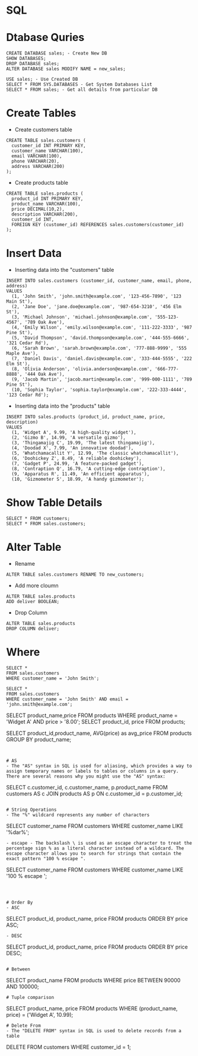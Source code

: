 # SQL
# Dtabase Quries
```
CREATE DATABASE sales; - Create New DB
SHOW DATABASES;
DROP DATABASE sales; 
ALTER DATABASE sales MODIFY NAME = new_sales;

USE sales; - Use Created DB
SELECT * FROM SYS.DATABASES - Get System Databases List 
SELECT * FROM sales; - Get all details from particular DB
```

# Create Tables
- Create customers table
```
CREATE TABLE sales.customers (
  customer_id INT PRIMARY KEY,
  customer_name VARCHAR(100),
  email VARCHAR(100),
  phone VARCHAR(20),
  address VARCHAR(200)
);
```
- Create products table
```
CREATE TABLE sales.products (
  product_id INT PRIMARY KEY,
  product_name VARCHAR(100),
  price DECIMAL(10,2),
  description VARCHAR(200),
  customer_id INT,
  FOREIGN KEY (customer_id) REFERENCES sales.customers(customer_id)
);
```

# Insert Data
- Inserting data into the "customers" table
```
INSERT INTO sales.customers (customer_id, customer_name, email, phone, address)
VALUES
  (1, 'John Smith', 'john.smith@example.com', '123-456-7890', '123 Main St'),
  (2, 'Jane Doe', 'jane.doe@example.com', '987-654-3210', '456 Elm St'),
  (3, 'Michael Johnson', 'michael.johnson@example.com', '555-123-4567', '789 Oak Ave'),
  (4, 'Emily Wilson', 'emily.wilson@example.com', '111-222-3333', '987 Pine St'),
  (5, 'David Thompson', 'david.thompson@example.com', '444-555-6666', '321 Cedar Rd'),
  (6, 'Sarah Brown', 'sarah.brown@example.com', '777-888-9999', '555 Maple Ave'),
  (7, 'Daniel Davis', 'daniel.davis@example.com', '333-444-5555', '222 Elm St'),
  (8, 'Olivia Anderson', 'olivia.anderson@example.com', '666-777-8888', '444 Oak Ave'),
  (9, 'Jacob Martin', 'jacob.martin@example.com', '999-000-1111', '789 Pine St'),
  (10, 'Sophia Taylor', 'sophia.taylor@example.com', '222-333-4444', '123 Cedar Rd');
```

- Inserting data into the "products" table
``` 
INSERT INTO sales.products (product_id, product_name, price, description)
VALUES
  (1, 'Widget A', 9.99, 'A high-quality widget'),
  (2, 'Gizmo B', 14.99, 'A versatile gizmo'),
  (3, 'Thingamajig C', 19.99, 'The latest thingamajig'),
  (4, 'Doodad X', 7.99, 'An innovative doodad'),
  (5, 'Whatchamacallit Y', 12.99, 'The classic whatchamacallit'),
  (6, 'Doohickey Z', 8.49, 'A reliable doohickey'),
  (7, 'Gadget P', 24.99, 'A feature-packed gadget'),
  (8, 'Contraption Q', 16.79, 'A cutting-edge contraption'),
  (9, 'Apparatus R', 11.49, 'An efficient apparatus'),
  (10, 'Gizmometer S', 18.99, 'A handy gizmometer');
```

# Show Table Details
```
SELECT * FROM customers;
SELECT * FROM sales.customers;
```
# Alter Table
- Rename
```
ALTER TABLE sales.customers RENAME TO new_customers;
```
- Add more cloumn
```
ALTER TABLE sales.products
ADD deliver BOOLEAN;
```
- Drop Column
```
ALTER TABLE sales.products
DROP COLUMN deliver;
```

# Where
```
SELECT *
FROM sales.customers
WHERE customer_name = 'John Smith';
```
```
SELECT *
FROM sales.customers
WHERE customer_name = 'John Smith' AND email = 'john.smith@example.com';
```
SELECT product_name,price FROM products WHERE product_name = 'Widget A' AND price > '8.00';
SELECT product_id, price FROM products;

SELECT product_id,product_name, AVG(price) as avg_price FROM products GROUP BY product_name;
```


# AS
- The "AS" syntax in SQL is used for aliasing, which provides a way to assign temporary names or labels to tables or columns in a query. There are several reasons why you might use the "AS" syntax:
```
SELECT c.customer_id, c.customer_name, p.product_name
FROM customers AS c
JOIN products AS p ON c.customer_id = p.customer_id;
```

# String Operations
- The "%" wildcard represents any number of characters
```
SELECT customer_name
FROM customers
WHERE customer_name LIKE '%dar%';
```
- escape - The backslash \ is used as an escape character to treat the percentage sign % as a literal character instead of a wildcard. The escape character allows you to search for strings that contain the exact pattern "100 % escape ".

```
SELECT customer_name
FROM customers
WHERE customer_name LIKE '100 \% escape \';
```



# Order By
- ASC
```
SELECT product_id, product_name, price
FROM products
ORDER BY price ASC;
```
- DESC
```
SELECT product_id, product_name, price
FROM products
ORDER BY price DESC;
```

# Between
```
SELECT product_name
FROM products
WHERE price BETWEEN 90000 AND 100000;
```
# Tuple comparison
```
SELECT product_name, price
FROM products
WHERE (product_name, price) = ('Widget A', 10.99);

```
# Delete From
- The "DELETE FROM" syntax in SQL is used to delete records from a table
```
DELETE FROM customers
WHERE customer_id = 1;
```

